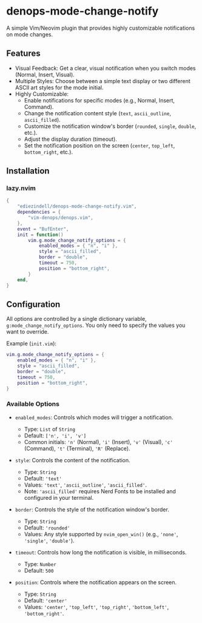 # denops-mode-change-notify

A simple Vim/Neovim plugin that provides highly customizable notifications on mode changes.

## Features

- Visual Feedback: Get a clear, visual notification when you switch modes (Normal, Insert, Visual).
- Multiple Styles: Choose between a simple text display or two different ASCII art styles for the mode initial.
- Highly Customizable:
  - Enable notifications for specific modes (e.g., Normal, Insert, Command).
  - Change the notification content style (`text`, `ascii_outline`, `ascii_filled`).
  - Customize the notification window's border (`rounded`, `single`, `double`, etc.).
  - Adjust the display duration (timeout).
  - Set the notification position on the screen (`center`, `top_left`, `bottom_right`, etc.).

## Installation

### lazy.nvim

```lua
{
    "ediezindell/denops-mode-change-notify.vim",
    dependencies = {
        "vim-denops/denops.vim",
    },
    event = "BufEnter",
    init = function()
        vim.g.mode_change_notify_options = {
            enabled_modes = { "n", "i" },
            style = "ascii_filled",
            border = "double",
            timeout = 750,
            position = "bottom_right",
        }
    end,
}
```

## Configuration

All options are controlled by a single dictionary variable, `g:mode_change_notify_options`. You only need to specify the values you want to override.

Example (`init.vim`):

```lua
vim.g.mode_change_notify_options = {
    enabled_modes = { "n", "i" },
    style = "ascii_filled",
    border = "double",
    timeout = 750,
    position = "bottom_right",
}
```

### Available Options

- `enabled_modes`: Controls which modes will trigger a notification.

  - Type: `List` of `String`
  - Default: `['n', 'i', 'v']`
  - Common initials: `'n'` (Normal), `'i'` (Insert), `'v'` (Visual), `'c'` (Command), `'t'` (Terminal), `'R'` (Replace).

- `style`: Controls the content of the notification.

  - Type: `String`
  - Default: `'text'`
  - Values: `'text'`, `'ascii_outline'`, `'ascii_filled'`.
  - Note: `'ascii_filled'` requires Nerd Fonts to be installed and configured in your terminal.

- `border`: Controls the style of the notification window's border.

  - Type: `String`
  - Default: `'rounded'`
  - Values: Any style supported by `nvim_open_win()` (e.g., `'none'`, `'single'`, `'double'`).

- `timeout`: Controls how long the notification is visible, in milliseconds.

  - Type: `Number`
  - Default: `500`

- `position`: Controls where the notification appears on the screen.
  - Type: `String`
  - Default: `'center'`
  - Values: `'center'`, `'top_left'`, `'top_right'`, `'bottom_left'`, `'bottom_right'`.
